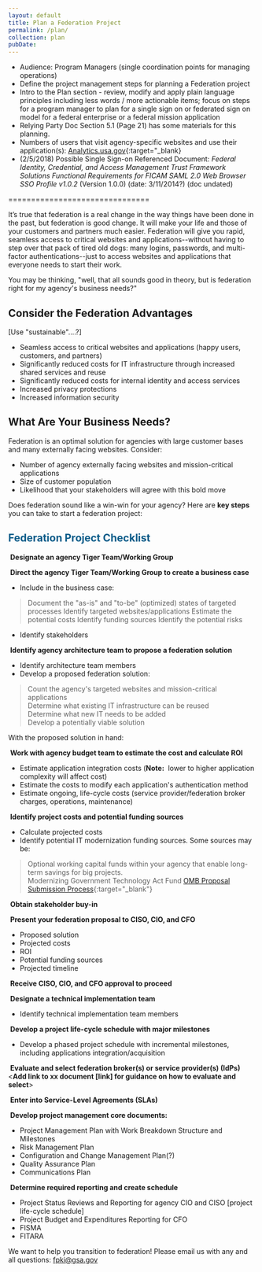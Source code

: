 ```yaml
---
layout: default
title: Plan a Federation Project
permalink: /plan/
collection: plan
pubDate: 
---
```


- Audience: Program Managers (single coordination points for managing operations)
- Define the project management steps for planning a Federation project 
- Intro to the Plan section - review, modify and apply plain language principles including less words / more actionable items; focus on steps for a program manager to plan for a single sign on or federated sign on model for a federal enterprise or a federal mission application
- Relying Party Doc Section 5.1 (Page 21) has some materials for this planning.
- Numbers of users that visit agency-specific websites and use their application(s):  [Analytics.usa.gov](https://analytics.usa.gov/){:target="_blank}
- (2/5/2018) Possible Single Sign-on Referenced Document: _Federal Identity, Credential, and Access Management Trust Framework Solutions Functional Requirements for FICAM SAML 2.0 Web Browser SSO Profile v1.0.2_ (Version 1.0.0) (date: 3/11/2014?) (doc undated)

===============================

It’s true that federation is a real change in the way things have been done in the past, but federation is good change. It will make your life and those of your customers and partners much easier.  Federation will give you rapid, seamless access to critical websites and applications--without having to step over that pack of tired old dogs:  many logins, passwords, and multi-factor authentications--just to access websites and applications that everyone needs to start their work.  

You may be thinking, "well, that all sounds good in theory, but is federation right for my agency's business needs?"  

## Consider the Federation Advantages 
[Use "sustainable"....?]
* Seamless access to critical websites and applications (happy users, customers, and partners)
* Significantly reduced costs for IT infrastructure through increased shared services and reuse
* Significantly reduced costs for internal identity and access services
* Increased privacy protections
* Increased information security

## What Are Your Business Needs? 

Federation is an optimal solution for agencies with large customer bases and many externally facing websites. Consider:

* Number of agency externally facing websites and mission-critical applications
* Size of customer population<!--Most visited Federal Government websites:  https://analytics.usa.gov/-->
* Likelihood that your stakeholders will agree with this bold move 

Does federation sound like a win-win for your agency? Here are **key steps** you can take to start a federation project:

## <span style="color: #0C5C89">**Federation Project Checklist**</span>

<i class="fa fa-check-square-o"></i> &nbsp;**Designate an agency Tiger Team/Working Group**

<i class="fa fa-check-square-o"></i> &nbsp;**Direct the agency Tiger Team/Working Group to create a business case**
* Include in the business case:
> Document the "as-is" and "to-be" (optimized) states of targeted processes
> Identify targeted websites/applications
> Estimate the potential costs
> Identify funding sources<!--e.g., Technology Modernization Fund established by the Modernizing Government Technology Act-->
> Identify the potential risks
* Identify stakeholders<!--FICAM Roadmap list of Stakeholders is voluminous. How does PM identify which stakeholders must approve?-->

<i class="fa fa-check-square-o"></i> &nbsp;**Identify agency architecture team to propose a federation solution**
* Identify architecture team members
* Develop a proposed federation solution:<br>
> Count the agency's targeted websites and mission-critical applications<br>
> Determine what existing IT infrastructure can be reused<br>
> Determine what new IT needs to be added<br>
> Develop a potentially viable solution<br>

With the proposed solution in hand:

<i class="fa fa-check-square-o"></i> &nbsp;**Work with agency budget team to estimate the cost and calculate ROI**
* Estimate application integration costs (**Note:**&nbsp;&nbsp;lower to higher application complexity will affect cost)
* Estimate the costs to modify each application's authentication method
* Estimate ongoing, life-cycle costs (service provider/federation broker charges, operations, maintenance)<!--Explain federation broker for PM audience.  Are we suggesting that a solution might be MAX.gov or Login.gov?-->

<i class="fa fa-check-square-o"></i> &nbsp;**Identify project costs and potential funding sources**
* Calculate projected costs
* Identify potential IT modernization funding sources. Some sources may be: 
> Optional working capital funds within your agency that enable long-term savings for big projects.<br> 
> Modernizing Government Technology Act Fund [OMB Proposal Submission Process](https://www.whitehouse.gov/wp-content/uploads/2017/11/M-18-12.pdf){:target="_blank"}<br>

<i class="fa fa-check-square-o"></i> &nbsp;**Obtain stakeholder buy-in**
<!--FICAM Roadmap list of stakeholders is voluminous.  How does PM know which stakeholders must approve?-->

<i class="fa fa-check-square-o"></i> &nbsp;**Present your federation proposal to CISO, CIO, and CFO**
* Proposed solution
* Projected costs
* ROI
* Potential funding sources
* Projected timeline

<i class="fa fa-check-square-o"></i> &nbsp;**Receive CISO, CIO, and CFO approval to proceed**

<i class="fa fa-check-square-o"></i> &nbsp;**Designate a technical implementation team**
* Identify technical implementation team members

<i class="fa fa-check-square-o"></i> &nbsp;**Develop a project life-cycle schedule with major milestones** 
* Develop a phased project schedule with incremental milestones, including applications integration/acquisition

<i class="fa fa-check-square-o"></i> &nbsp;**Evaluate and select federation broker(s) or service provider(s) (IdPs)**
<**Add link to xx document [link] for guidance on how to evaluate and select**> 

<i class="fa fa-check-square-o"></i> &nbsp;**Enter into Service-Level Agreements (SLAs)**

<i class="fa fa-check-square-o"></i> &nbsp;**Develop project management core documents:**
* Project Management Plan with Work Breakdown Structure and Milestones
* Risk Management Plan
* Configuration and Change Management Plan(?)
* Quality Assurance Plan
* Communications Plan

<i class="fa fa-check-square-o"></i> &nbsp;**Determine required reporting and create schedule**
* Project Status Reviews and Reporting for agency CIO and CISO [project life-cycle schedule]
* Project Budget and Expenditures Reporting for CFO<!--roll-up to OMB reporting-->
* FISMA
* FITARA 

We want to help you transition to federation! Please email us with any and all questions: fpki@gsa.gov
